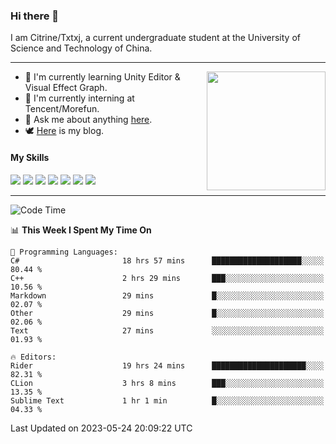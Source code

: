 ### Hi there 👋

I am Citrine/Txtxj, a current undergraduate student at the University of Science and Technology of China.

---

<img align="right" height="190" src="http://github-profile-summary-cards.vercel.app/api/cards/stats?username=txtxj&theme=vue">

- 🌱 I'm currently learning Unity Editor & Visual Effect Graph.
- 🐶 I'm currently interning at Tencent/Morefun.
- 💬 Ask me about anything [here](https://github.com/txtxj/txtxj/issues).
- 🕊️ [Here](https://txtxj.top) is my blog.

#### My Skills

![](https://img.shields.io/badge/C%23-239120?logo=csharp&logoColor=fff)
![](https://img.shields.io/badge/Unity-000000?logo=unity&logoColor=fff)
![](https://img.shields.io/badge/Python-3e74a2?logo=python&logoColor=fff)
![](https://img.shields.io/badge/C++-65318e?logo=cplusplus&logoColor=fff)
![](https://img.shields.io/badge/C-5654a2?logo=c&logoColor=fff)
![](https://img.shields.io/badge/Blender-f5792a?logo=blender&logoColor=fff)
![](https://img.shields.io/badge/SQL-cc2927?logo=microsoftsqlserver&logoColor=fff)

---

<!--START_SECTION:waka-->
![Code Time](http://img.shields.io/badge/Code%20Time-913%20hrs%2042%20mins-blue)

📊 **This Week I Spent My Time On** 

```text
💬 Programming Languages: 
C#                       18 hrs 57 mins      ████████████████████░░░░░   80.44 % 
C++                      2 hrs 29 mins       ███░░░░░░░░░░░░░░░░░░░░░░   10.56 % 
Markdown                 29 mins             █░░░░░░░░░░░░░░░░░░░░░░░░   02.07 % 
Other                    29 mins             █░░░░░░░░░░░░░░░░░░░░░░░░   02.06 % 
Text                     27 mins             ░░░░░░░░░░░░░░░░░░░░░░░░░   01.93 % 

🔥 Editors: 
Rider                    19 hrs 24 mins      █████████████████████░░░░   82.31 % 
CLion                    3 hrs 8 mins        ███░░░░░░░░░░░░░░░░░░░░░░   13.35 % 
Sublime Text             1 hr 1 min          █░░░░░░░░░░░░░░░░░░░░░░░░   04.33 % 
```


 Last Updated on 2023-05-24 20:09:22 UTC
<!--END_SECTION:waka-->
